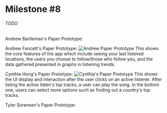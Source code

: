# Milestone #8
###### TODO

Andrew Bartleman's Paper Prototype:

Andrew Fancett's Paper Prototype:
![Andrew Paper Prototype](https://raw.githubusercontent.com/SpiritRushAhri/team17/master/images/Andrew%20Fancett%20Paper%202.JPG "Andrew Fancett Paper Prototype 2")
This shows the core features of the app which include seeing your last listened locations, the users you choose to follow/those who follow you, and the data gathered presented in graphs in listening trends.

Cynthia Hong's Paper Prototype:
![Cynthia's Paper Prototype](https://github.com/SpiritRushAhri/team17/blob/master/images/Cynthia_Prototype2.png?raw=true "Cynthia's Paper Prototype 2")
This shows the UI display and interaction after the user clicks on an active listener. After listing the active listen's top tracks, a user can play the song.
In the bottom one, users can select more options such as finding out a country's top tracks.


Tyler Sorensen's Paper Prototype:
